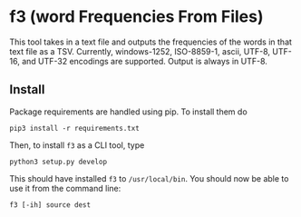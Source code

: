 f3 (word Frequencies From Files)
================================

This tool takes in a text file and outputs the frequencies of the words in that text file as a TSV. Currently, windows-1252, ISO-8859-1, ascii, UTF-8, UTF-16, and UTF-32 encodings are supported. Output is always in UTF-8.

## Install

Package requirements are handled using pip. To install them do

```
pip3 install -r requirements.txt
```

Then, to install `f3` as a CLI tool, type

```
python3 setup.py develop
```

This should have installed `f3` to `/usr/local/bin`. You should now be able to use it from the command line:

```
f3 [-ih] source dest
```
